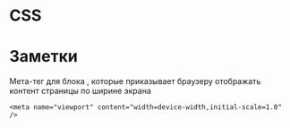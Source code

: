 # CSS

# Заметки
Мета-тег для блока <head>, которые приказывает браузеру отображать контент страницы по ширине экрана
```
<meta name="viewport" content="width=device-width,initial-scale=1.0" />
```
